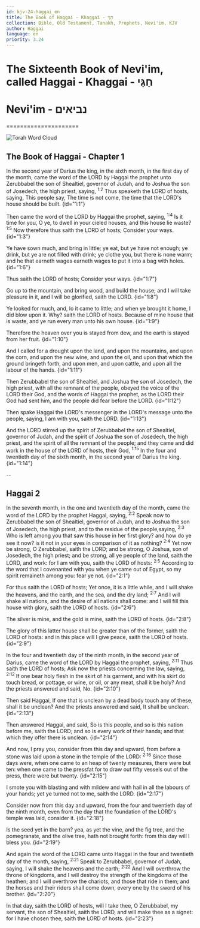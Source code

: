 ```yaml
---
id: kjv-24-haggai_en
title: The Book of Haggai - Khaggai - חַגַּי
collection: Bible, Old Testament, Tanakh, Prophets, Nevi'im, KJV
author: Haggai
language: en
priority: 3.24
---
```


# The Sixteenth Book of Nevi'im, called Haggai - Khaggai - חַגַּי
# Nevi'im - נביאים
=====================

![Torah Word Cloud](Hebrew_Bible_Wordle.png)


## The Book of Haggai - Chapter 1

In the second year of Darius the king, in the sixth month, in the first day of the month, came the word of the LORD by Haggai the prophet unto Zerubbabel the son of Shealtiel, governor of Judah, and to Joshua the son of Josedech, the high priest, saying, <sup>1:2</sup> Thus speaketh the LORD of hosts, saying, This people say, The time is not come, the time that the LORD's house should be built.  {id="1:1"}

Then came the word of the LORD by Haggai the prophet, saying, <sup>1:4</sup> Is it time for you, O ye, to dwell in your cieled houses, and this house lie waste?  <sup>1:5</sup> Now therefore thus saith the LORD of hosts; Consider your ways.  {id="1:3"}

Ye have sown much, and bring in little; ye eat, but ye have not enough; ye drink, but ye are not filled with drink; ye clothe you, but there is none warm; and he that earneth wages earneth wages to put it into a bag with holes.  {id="1:6"}

Thus saith the LORD of hosts; Consider your ways.  {id="1:7"}

Go up to the mountain, and bring wood, and build the house; and I will take pleasure in it, and I will be glorified, saith the LORD.  {id="1:8"}

Ye looked for much, and, lo it came to little; and when ye brought it home, I did blow upon it. Why? saith the LORD of hosts. Because of mine house that is waste, and ye run every man unto his own house.  {id="1:9"}

Therefore the heaven over you is stayed from dew, and the earth is stayed from her fruit.  {id="1:10"}

And I called for a drought upon the land, and upon the mountains, and upon the corn, and upon the new wine, and upon the oil, and upon that which the ground bringeth forth, and upon men, and upon cattle, and upon all the labour of the hands.  {id="1:11"}

Then Zerubbabel the son of Shealtiel, and Joshua the son of Josedech, the high priest, with all the remnant of the people, obeyed the voice of the LORD their God, and the words of Haggai the prophet, as the LORD their God had sent him, and the people did fear before the LORD.  {id="1:12"}

Then spake Haggai the LORD's messenger in the LORD's message unto the people, saying, I am with you, saith the LORD.  {id="1:13"}

And the LORD stirred up the spirit of Zerubbabel the son of Shealtiel, governor of Judah, and the spirit of Joshua the son of Josedech, the high priest, and the spirit of all the remnant of the people; and they came and did work in the house of the LORD of hosts, their God, <sup>1:15</sup> In the four and twentieth day of the sixth month, in the second year of Darius the king.  {id="1:14"}

--

## Haggai 2

In the seventh month, in the one and twentieth day of the month, came the word of the LORD by the prophet Haggai, saying, <sup>2:2</sup> Speak now to Zerubbabel the son of Shealtiel, governor of Judah, and to Joshua the son of Josedech, the high priest, and to the residue of the people,saying, <sup>2:3</sup> Who is left among you that saw this house in her first glory? and how do ye see it now? is it not in your eyes in comparison of it as nothing?  <sup>2:4</sup> Yet now be strong, O Zerubbabel, saith the LORD; and be strong, O Joshua, son of Josedech, the high priest; and be strong, all ye people of the land, saith the LORD, and work: for I am with you, saith the LORD of hosts: <sup>2:5</sup> According to the word that I covenanted with you when ye came out of Egypt, so my spirit remaineth among you: fear ye not.  {id="2:1"}

For thus saith the LORD of hosts; Yet once, it is a little while, and I will shake the heavens, and the earth, and the sea, and the dry land; <sup>2:7</sup> And I will shake all nations, and the desire of all nations shall come: and I will fill this house with glory, saith the LORD of hosts.  {id="2:6"}

The silver is mine, and the gold is mine, saith the LORD of hosts.  {id="2:8"}

The glory of this latter house shall be greater than of the former, saith the LORD of hosts: and in this place will I give peace, saith the LORD of hosts.  {id="2:9"}

In the four and twentieth day of the ninth month, in the second year of Darius, came the word of the LORD by Haggai the prophet, saying, <sup>2:11</sup> Thus saith the LORD of hosts; Ask now the priests concerning the law, saying, <sup>2:12</sup> If one bear holy flesh in the skirt of his garment, and with his skirt do touch bread, or pottage, or wine, or oil, or any meat, shall it be holy? And the priests answered and said, No.  {id="2:10"}

Then said Haggai, If one that is unclean by a dead body touch any of these, shall it be unclean? And the priests answered and said, It shall be unclean.  {id="2:13"}

Then answered Haggai, and said, So is this people, and so is this nation before me, saith the LORD; and so is every work of their hands; and that which they offer there is unclean.  {id="2:14"}

And now, I pray you, consider from this day and upward, from before a stone was laid upon a stone in the temple of the LORD: <sup>2:16</sup> Since those days were, when one came to an heap of twenty measures, there were but ten: when one came to the pressfat for to draw out fifty vessels out of the press, there were but twenty.  {id="2:15"}

I smote you with blasting and with mildew and with hail in all the labours of your hands; yet ye turned not to me, saith the LORD.  {id="2:17"}

Consider now from this day and upward, from the four and twentieth day of the ninth month, even from the day that the foundation of the LORD's temple was laid, consider it.  {id="2:18"}

Is the seed yet in the barn? yea, as yet the vine, and the fig tree, and the pomegranate, and the olive tree, hath not brought forth: from this day will I bless you.  {id="2:19"}

And again the word of the LORD came unto Haggai in the four and twentieth day of the month, saying, <sup>2:21</sup> Speak to Zerubbabel, governor of Judah, saying, I will shake the heavens and the earth; <sup>2:22</sup> And I will overthrow the throne of kingdoms, and I will destroy the strength of the kingdoms of the heathen; and I will overthrow the chariots, and those that ride in them; and the horses and their riders shall come down, every one by the sword of his brother.  {id="2:20"}

In that day, saith the LORD of hosts, will I take thee, O Zerubbabel, my servant, the son of Shealtiel, saith the LORD, and will make thee as a signet: for I have chosen thee, saith the LORD of hosts.  {id="2:23"}

